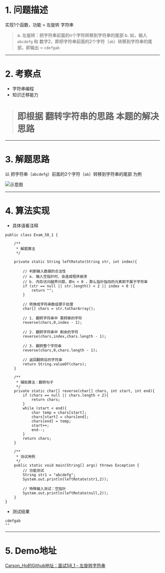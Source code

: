 # 1. 问题描述
实现1个函数，功能 = 左旋转 字符串
>a. 左旋转：把字符串前面的n个字符转移到字符串的尾部
>b. 如，输入 `abcdefg` 和 数字2，即把字符串前面的2个字符（`ab`）转移到字符串的尾部，即输出 = `cdefgab`

***
# 2. 考察点
- 字符串编程
- 知识迁移能力
># 即根据 翻转字符串的思路 本题的解决思路



***
# 3. 解题思路
以 把字符串（`abcdefg`）前面的2个字符（`ab`）转移到字符串的尾部 为例

![示意图](http://upload-images.jianshu.io/upload_images/944365-640c91c1b5d86a42.png?imageMogr2/auto-orient/strip%7CimageView2/2/w/1240)


***
# 4. 算法实现
- 具体请看注释

```
public class Exam_58_1 {

    /**
     * 解题算法
     */

    private static String leftRotate(String str, int index){
        
        // 判断输入数据的合法性
        // a. 输入空指针时，会造成程序崩溃
        // b. 内存访问越界问题，即n < 0 ，那么指针指向的元素即不属于字符串
        if (str == null || str.length() < 2 || index < 0 ){
            return "";
        }

        // 转换成字符串数组便于处理
        char[] chars = str.toCharArray();

        // 1. 翻转字符串中 需转移的字符
        reverse(chars,0,index - 1);

        // 2. 翻转字符串中 剩余的字符
        reverse(chars,index,chars.length - 1);

        // 3. 翻转整个字符串
        reverse(chars,0,chars.length - 1);

        // 返回翻转后的字符串
        return String.valueOf(chars);
    }

    /**
     * 辅助算法：翻转句子
     */
    private static char[] reverse(char[] chars, int start, int end){
        if (chars == null || chars.length < 2){
            return chars;
        }
        while (start < end){
            char temp = chars[start];
            chars[start] = chars[end];
            chars[end] = temp;
            start++;
            end--;
        }
        return chars;
    }

    /**
     * 测试用例
     */
    public static void main(String[] args) throws Exception {
        // 功能测试
        String str1 = "abcdefg";
        System.out.println(leftRotate(str1,2));

        // 特殊输入测试：空指针
        System.out.println(leftRotate(null,2));
    }
}
```

- 测试结果

```
cdefgab
""
```

***
# 5. Demo地址
[Carson_Ho的Github地址：面试58_1 - 左旋转字符串](https://github.com/Carson-Ho/AlgorithmLearning)